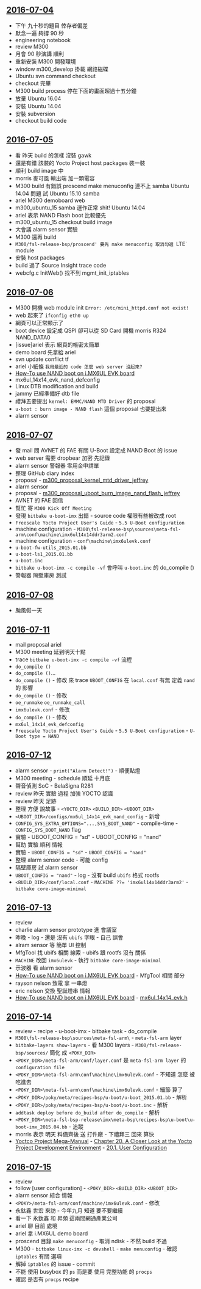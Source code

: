 
[2016-07-04](https://github.com/silenceuncrio/diary/wiki/20160704_jeffrey)
---
- 下午 九十秒的題目 倖存者偏差
- 默念一遍 夠撐 90 秒
- engineering notebook
- review M300
- 月會 90 秒演講 順利
- 重新安裝 M300 開發環境
- window m300_develop 掛載 網路磁碟
- Ubuntu svn command checkout
- checkout 完畢
- M300 build process 停在下面的畫面超過十五分鐘
- 放棄 Ubuntu 16.04
- 安裝 Ubuntu 14.04
- 安裝 subversion
- checkout build code 

[2016-07-05](https://github.com/silenceuncrio/diary/wiki/20160705_jeffrey)
---
- 看 昨天 build 的怎樣 沒裝 gawk
- 還是有錯 該裝的 Yocto Project host packages 裝一裝
- 順利 build image 中
- morris 麥可風 輸出端 加一顆電容
- M300 build 有錯誤 proscend make menuconfig 連不上 samba Ubuntu 14.04 問題 試 Ubuntu 15.10 samba
- ariel M300 demoboard web
- m300_ubuntu_15 samba 運作正常 shit! Ubuntu 14.04
- ariel 表示 NAND Flash boot 比較優先  
- m300_ubuntu_15 checkout build image
- 大會議 alarm sensor 實驗
- M300 還再 build
- `M300/fsl-release-bsp/proscend' 要先 make menuconfig 取消勾選 `LTE` module
- 安裝 host packages
- build 過了 Source Insight trace code
- webcfg.c InitWeb() 找不到 mgmt_init_iptables

[2016-07-06](https://github.com/silenceuncrio/diary/wiki/20160706_jeffrey)
---
- M300 開機 web module init `Error: /etc/mini_httpd.conf not exist!`
- web 起來了 `ifconfig eth0 up`
- 網頁可以正常顯示了
- boot device 設定成 QSPI 卻可以從 SD Card 開機 morris R324 NAND_DATA0
- [issue]ariel 表示 網頁的帳密太簡單
- demo board 先拿給 ariel
- svn update conflict tf
- ariel 小紙條 `我用最近的 code 怎麼 web server 沒起來?`
- [How-To use NAND boot on i.MX6UL EVK board](https://community.nxp.com/docs/DOC-236994)
- mx6ul_14x14_evk_nand_defconfig
- Linux DTB modification and build
- jammy 已經準備好 dtb file
- 禮拜五要提出 `kernel: EMMC/NAND MTD Driver` 的 proposal
- `u-boot : burn image - NAND flash` 這個 proposal 也要提出來
- alarm sensor


[2016-07-07](https://github.com/silenceuncrio/diary/wiki/20160707_jeffrey)
---
- 發 mail 問 AVNET 的 FAE 有關 U-Boot 設定成 NAND Boot 的 issue
- web server 需要 dropbear 加密 先記錄
- alarm sensor 警報器 零用金申請單  
- 整理 GitHub diary index
- proposal - [m300_proposal_kernel_mtd_driver_jeffrey](https://docs.google.com/document/d/1x5xbzFECeaXqY8-4UOipQe0_otIxEahNb2KOkXdM0D4/edit?usp=sharing)
- alarm sensor
- proposal - [m300_proposal_uboot_burn_image_nand_flash_jeffrey](https://docs.google.com/document/d/1AcyShTN-VFRmFzJbiWmrYZ-BnU4y-JdyK-j_B9B8JmY/edit?usp=sharing)
- AVNET 的 FAE 回信
- 幫忙 寄 `M300 Kick Off Meeting`
- 發現 `bitbake u-boot-imx` 出錯 - source code 權限有些被改成 root
- `Freescale Yocto Project User's Guide` - `5.5 U-Boot configuration`  
- machine configuration - `M300\fsl-release-bsp\sources\meta-fsl-arm\conf\machine\imx6ul14x14ddr3arm2.conf`
- machine configuration - `conf\machine\imx6ulevk.conf`
- `u-boot-fw-utils_2015.01.bb`
- `u-boot-ls1_2015.01.bb`
- `u-boot.inc`
- `bitbake u-boot-imx -c compile -vf` 會呼叫 `u-boot.inc` 的 do_compile ()
- 警報器 隔壁庫房 測試

[2016-07-08](https://github.com/silenceuncrio/diary/wiki/20160708_jeffrey)
---
- 颱風假一天

[2016-07-11](https://github.com/silenceuncrio/diary/wiki/20160711_jeffrey)
---
- mail proposal ariel
- M300 meeting 延到明天十點
- trace `bitbake u-boot-imx -c compile -vf` 流程
- `do_compile ()`
- `do_compile ()`...
- `do_compile ()` - 修改 來 trace `UBOOT_CONFIG` 在 `local.conf` 有無 定義 `nand` 的 影響
- `do_compile ()` - 修改
- `oe_runmake` `oe_runmake_call`
- `imx6ulevk.conf` - 修改
- `do_compile ()` - 修改
- `mx6ul_14x14_evk_defconfig`
- `Freescale Yocto Project User's Guide` - `5.5 U-Boot configuration` - `U-Boot type = NAND`

[2016-07-12](https://github.com/silenceuncrio/diary/wiki/20160712_jeffrey)
---
- alarm sensor - `print("Alarm Detect!")` - 順便點燈
- M300 meeting - schedule 順延 十月底
- 聲音偵測 SoC - BelaSigna R281
- review 昨天 實驗 過程 加強 YOCTO 認識
- review 昨天 足跡
- 整理 方便 說故事 - `<YOCTO_DIR>` `<BUILD_DIR>` `<UBOOT_DIR>`
- `<UBOOT_DIR>/configs/mx6ul_14x14_evk_nand_config` - 新增
- `CONFIG_SYS_EXTRA_OPTIONS="...,SYS_BOOT_NAND"` - compile-time - `CONFIG_SYS_BOOT_NAND` flag
- 實驗 - UBOOT_CONFIG = "sd" - UBOOT_CONFIG = "nand"
- 幫助 實驗 順利 情報
- 實驗 - `UBOOT_CONFIG = "sd"` - `UBOOT_CONFIG = "nand"`
- 整理 alarm sensor code - 可能 config
- 隔壁庫房 試 alarm sensor
- `UBOOT_CONFIG = "nand"` - log - 沒有 build `ubifs` 格式 rootfs
- `<BUILD_DIR>/conf/local.conf` - `MACHINE ??= 'imx6ul14x14ddr3arm2'` - `bitbake core-image-minimal`

[2016-07-13](https://github.com/silenceuncrio/diary/wiki/20160713_jeffrey)
---
- review
- charlie alarm sensor prototype 進 會議室
- 昨晚 - log - 還是 沒有 `ubifs` 字眼 - 自己 誤會
- alram sensor 等 簡單 UI 控制 
- MfgTool 找 ubifs 相關 線索 - ubifs 跟 rootfs 沒有 關係
- `MACHINE` 改回 `imx6ulevk` - 執行 `bitbake core-image-minimal`
- 示波器 看 alarm sensor 
- [How-To use NAND boot on i.MX6UL EVK board](https://community.nxp.com/docs/DOC-236994) - MfgTool 相關 部分
- rayson nelson 致電 拿 一串燈
- eric nelson 交換 聖誕燈串 情報
- [How-To use NAND boot on i.MX6UL EVK board](https://community.nxp.com/docs/DOC-236994) - [mx6ul_14x14_evk.h](https://community.nxp.com/servlet/JiveServlet/download/236994-2-304575/mx6ul_14x14_evk.h.zip)

[2016-07-14](https://github.com/silenceuncrio/diary/wiki/20160714_jeffrey)
---
- review - recipe - u-boot-imx - bitbake task - do_compile
- `M300\fsl-release-bsp\sources\meta-fsl-arm\` - `meta-fsl-arm` layer
- `bitbake-layers show-layers` - 看 M300 layers - `M300/fsl-release-bsp/sources/` 簡化 成 `<POKY_DIR>`
- `<POKY_DIR>/meta-fsl-arm/conf/layer.conf` 是 `meta-fsl-arm layer` 的 `configuration file`
- `<POKY_DIR>\meta-fsl-arm\conf\machine\imx6ulevk.conf` - 不知道 怎麼 被 吃進去
- `<POKY_DIR>\meta-fsl-arm\conf\machine\imx6ulevk.conf` - 細節 算了
- `<POKY_DIR>/poky/meta/recipes-bsp/u-boot/u-boot_2015.01.bb` - 解析
- `<POKY_DIR>/poky/meta/recipes-bsp/u-boot/u-boot.inc` - 解析
- `addtask deploy before do_build after do_compile` - 解析
- `<POKY_DIR>\meta-fsl-bsp-release\imx\meta-bsp\recipes-bsp\u-boot\u-boot-imx_2015.04.bb` - 追蹤
- morris 表示 明天 料備齊後 送 打件廠 - 下禮拜三 回來 算快
- [Yoctco Project Mega-Manual](http://www.yoctoproject.org/docs/2.1/mega-manual/mega-manual.html) - [Chapter 20. A Closer Look at the Yocto Project Development Environment](http://www.yoctoproject.org/docs/2.1/mega-manual/mega-manual.html#closer-look) - [20.1. User Configuration](http://www.yoctoproject.org/docs/2.1/mega-manual/mega-manual.html#user-configuration)

[2016-07-15](https://github.com/silenceuncrio/diary/wiki/20160715_jeffrey)
---
- review
- follow [user configuration] - `<POKY_DIR>` `<BUILD_DIR>` `<UBOOT_DIR>`
- alarm sensor 綜合 情報
- `<POKY>/meta-fsl-arm/conf/machine/imx6ulevk.conf` - 修改
- 永鈦鑫 世宏 來訪 - 今年九月 知道 要不要繼續
- 看一下 永鈦鑫 和 昇頻 這兩間網通產業公司
- ariel 聊 目前 處境  
- ariel 拿 i.MX6UL demo board
- proscend 目錄 `make menuconfig` - 取消 ndisk - 不然 build 不過
- M300 - `bitbake linux-imx -c devshell` - `make menuconfig` - 確認 `iptables` 有關 選項
- 解掉 `iptables` 的 issue - commit
- 不能 使用 busybox 的 `ps` 而是要 使用 完整功能 的 `procps`
- 確認 是否有 `procps` recipe



